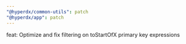 ```yaml
---
"@hyperdx/common-utils": patch
"@hyperdx/app": patch
---
```


feat: Optimize and fix filtering on toStartOfX primary key expressions
